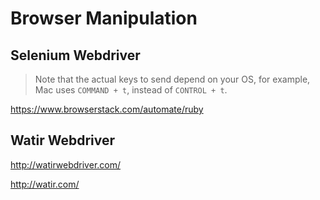 # Browser Manipulation 




## Selenium Webdriver

> Note that the actual keys to send depend on your OS, for example, Mac uses `COMMAND + t`, instead of `CONTROL + t`.




https://www.browserstack.com/automate/ruby





## Watir Webdriver
http://watirwebdriver.com/

http://watir.com/
